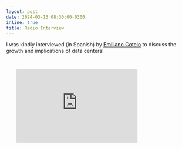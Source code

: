 ```yaml
---
layout: post
date: 2024-03-13 08:30:00-0300
inline: true
title: Radio Interview
---
```


I was kindly interviewed (in Spanish) by [Emiliano Cotelo](https://enperspectiva.uy/) to discuss the growth and implications of data centers! 

<div style="padding:2em">
<iframe height="200" width="330" src="https://youtu.be/ZuwO5d-uywI?si=vFdtzs7gPInjPqox" title="YouTube video player" frameborder="0" allow="accelerometer; autoplay; clipboard-write; encrypted-media; gyroscope; picture-in-picture" allowfullscreen></iframe>
</div>
